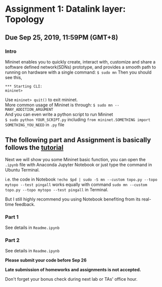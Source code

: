 # Assignment 1: Datalink layer: Topology
## Due Sep 25, 2019, 11:59PM (GMT+8)
### Intro
Mininet enables you to quickly create, interact with, customize and share a software defined network(SDNs) prototype, and provides a smooth path to running on hardware with a single command:
`$ sudo mn`
Then you should see this,
````
*** Starting CLI:
mininet>
````
Use `mininet> quit()` to exit mininet. \
More common usage of Mininet is through:
`$ sudo mn --MANY_ADDITION_ARGUMENT`  \
And you can even write a python script to run Mininet \
`$ sudo python YOUR_SCRIPT.py` including `from mininet.SOMETHING import SOMETHING_YOU_NEED` in `.py` file

## The following part and Assignment is basically follows the [tutorial](http://mininet.org/walkthrough/)

Next we will show you some Mininet basic function, you can open the `.ipynb` file with Anaconda Jupyter Notebook or just type the command in Ubuntu Terminal.

i.e. the code in Notebook `!echo $pd | sudo -S mn --custom topo.py --topo mytopo --test pingall` works equally with command `sudo mn --custom topo.py --topo mytopo --test pingall` in Terminal.

But I still highly recommend you using Notebook benefiting from its real-time feedback.

### Part 1

See details in `Readme.ipynb`

### Part 2

See details in `Readme.ipynb`

**Please submit your code before Sep 26**

**Late submission of homeworks and assignments is not accepted.**

Don't forget your bonus check during next lab or TAs' office hour.
